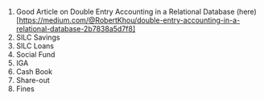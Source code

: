 1. Good Article on Double Entry Accounting in a Relational Database (here)[https://medium.com/@RobertKhou/double-entry-accounting-in-a-relational-database-2b7838a5d7f8]
2. SILC Savings
3. SILC Loans
4. Social Fund
5. IGA
6. Cash Book
7. Share-out
8. Fines
